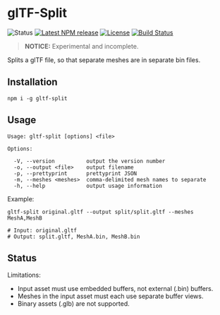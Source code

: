 # glTF-Split

![Status](https://img.shields.io/badge/status-experimental-orange.svg)
[![Latest NPM release](https://img.shields.io/npm/v/gltf-split.svg)](https://www.npmjs.com/package/gltf-split)
[![License](https://img.shields.io/npm/l/gltf-split.svg)](https://github.com/donmccurdy/gltf-split/blob/master/LICENSE)
[![Build Status](https://travis-ci.com/donmccurdy/gltf-split.svg?branch=master)](https://travis-ci.com/donmccurdy/gltf-split)

> **NOTICE:** Experimental and incomplete.

Splits a glTF file, so that separate meshes are in separate bin files.

## Installation

```
npm i -g gltf-split
```

## Usage

```
Usage: gltf-split [options] <file>

Options:

  -V, --version          output the version number
  -o, --output <file>    output filename
  -p, --prettyprint      prettyprint JSON
  -m, --meshes <meshes>  comma-delimited mesh names to separate
  -h, --help             output usage information
```

Example:

```
gltf-split original.gltf --output split/split.gltf --meshes MeshA,MeshB

# Input: original.gltf
# Output: split.gltf, MeshA.bin, MeshB.bin
```

## Status

Limitations:

- Input asset must use embedded buffers, not external (.bin) buffers.
- Meshes in the input asset must each use separate buffer views.
- Binary assets (.glb) are not supported.
